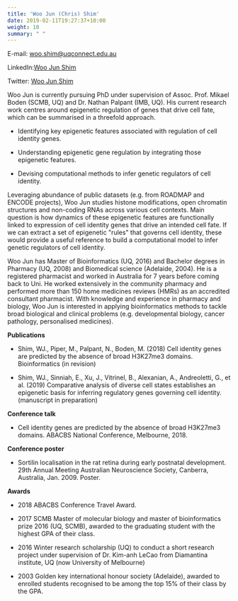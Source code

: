 ```yaml
---
title: 'Woo Jun (Chris) Shim'
date: 2019-02-11T19:27:37+10:00
weight: 10
summary: " "
---
```


E-mail: <woo.shim@uqconnect.edu.au>

LinkedIn:[Woo Jun Shim](https://www.linkedin.com/in/woo-jun-shim-375276132) 

Twitter: [Woo Jun Shim](https://twitter.com/woojunshim3/)

Woo Jun is currently pursuing PhD under supervision of Assoc. Prof. Mikael Boden (SCMB, UQ) and Dr. Nathan Palpant (IMB, UQ). His current research work centres around epigenetic regulation of genes that drive cell fate, which can be summarised in a threefold approach.

* Identifying key epigenetic features associated with regulation of cell identity genes.

* Understanding epigenetic gene regulation by integrating those epigenetic features.

* Devising computational methods to infer genetic regulators of cell identity.

Leveraging abundance of public datasets (e.g. from ROADMAP and ENCODE projects), Woo Jun studies histone modifications, open chromatin structures and non-coding RNAs across various cell contexts. Main question is how dynamics of these epigenetic features are functionally linked to expression of cell identity genes that drive an intended cell fate. If we can extract a set of epigenetic "rules" that governs cell identity, these would provide a useful reference to build a computational model to infer genetic regulators of cell identity.

Woo Jun has Master of Bioinformatics (UQ, 2016) and Bachelor degrees in Pharmacy (UQ, 2008) and Biomedical science (Adelaide, 2004). He is a registered pharmacist and worked in Australia for 7 years before coming back to Uni. He worked extensively in the community pharmacy and performed more than 150 home medicines reviews (HMRs) as an accredited consultant pharmacist. With knowledge and experience in pharmacy and biology, Woo Jun is interested in applying bioinformatics methods to tackle broad biological and clinical problems (e.g. developmental biology, cancer pathology, personalised medicines). 

**Publications**

- Shim, WJ., Piper, M., Palpant, N., Boden, M. (2018) Cell identity genes are predicted by the absence of broad H3K27me3 domains. Bioinformatics (in revision)

- Shim, WJ., Sinniah, E., Xu, J., Vitrinel, B., Alexanian, A., Andreoletti, G., et al. (2019) Comparative analysis of diverse cell states establishes an epigenetic basis for inferring regulatory genes governing cell identity. (manuscript in preparation)

**Conference talk**

- Cell identity genes are predicted by the absence of broad H3K27me3 domains. ABACBS National Conference, Melbourne, 2018.

**Conference poster**

- Sortilin localisation in the rat retina during early postnatal development. 29th Annual Meeting Australian Neuroscience Society, Canberra, Australia, Jan. 2009. Poster.

**Awards**

- 2018 ABACBS Conference Travel Award.

- 2017 SCMB Master of molecular biology and master of bioinformatics prize 2016 (UQ, SCMB), awarded to the graduating student with the highest GPA of their class.

- 2016 Winter research scholarship (UQ) to conduct a short research project under supervision of Dr. Kim-anh LeCao from Diamantina institute, UQ (now University of Melbourne)

- 2003 Golden key international honour society (Adelaide), awarded to enrolled students recognised to be among the top 15% of their class by the GPA. 
